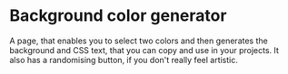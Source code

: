 # Background color generator
A page, that enables you to select two colors and then generates the background and CSS text, that you can copy and use in your projects. It also has a randomising button, if you don't really feel artistic.

